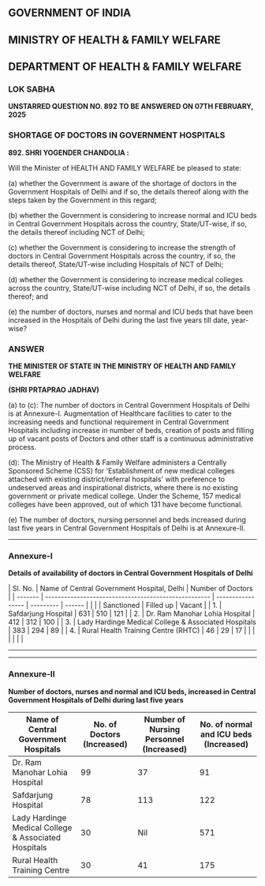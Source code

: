 ## GOVERNMENT OF INDIA

## MINISTRY OF HEALTH & FAMILY WELFARE

## DEPARTMENT OF HEALTH & FAMILY WELFARE

### LOK SABHA

**UNSTARRED QUESTION NO. 892**
**TO BE ANSWERED ON 07TH FEBRUARY, 2025**

### SHORTAGE OF DOCTORS IN GOVERNMENT HOSPITALS

**892. SHRI YOGENDER CHANDOLIA :**

Will the Minister of HEALTH AND FAMILY WELFARE be pleased to state:

(a) whether the Government is aware of the shortage of doctors in the Government Hospitals of Delhi and if so, the details thereof along with the steps taken by the Government in this regard;

(b) whether the Government is considering to increase normal and ICU beds in Central Government Hospitals across the country, State/UT-wise, if so, the details thereof including NCT of Delhi;

(c) whether the Government is considering to increase the strength of doctors in Central Government Hospitals across the country, if so, the details thereof, State/UT-wise including Hospitals of NCT of Delhi;

(d) whether the Government is considering to increase medical colleges across the country, State/UT-wise including NCT of Delhi, if so, the details thereof; and

(e) the number of doctors, nurses and normal and ICU beds that have been increased in the Hospitals of Delhi during the last five years till date, year-wise?

### ANSWER

**THE MINISTER OF STATE IN THE MINISTRY OF HEALTH AND FAMILY WELFARE**

**(SHRI PRTAPRAO JADHAV)**

(a) to (c): The number of doctors in Central Government Hospitals of Delhi is at Annexure-I. Augmentation of Healthcare facilities to cater to the increasing needs and functional requirement in Central Government Hospitals including increase in number of beds, creation of posts and filling up of vacant posts of Doctors and other staff is a continuous administrative process.

(d): The Ministry of Health & Family Welfare administers a Centrally Sponsored Scheme (CSS) for 'Establishment of new medical colleges attached with existing district/referral hospitals' with preference to undeserved areas and inspirational districts, where there is no existing government or private medical college. Under the Scheme, 157 medical colleges have been approved, out of which 131 have become functional.

(e) The number of doctors, nursing personnel and beds increased during last five years in Central Government Hospitals of Delhi is at Annexure-II.

---

### Annexure-I

**Details of availability of doctors in Central Government Hospitals of Delhi**

| Sl. No. | Name of Central Government Hospital, Delhi           | Number of Doctors |
| ------- | ---------------------------------------------------- | ----------------- | --------- | ------ |
|         |                                                      | Sanctioned        | Filled up | Vacant |
| 1.      | Safdarjung Hospital                                  | 631               | 510       | 121    |
| 2.      | Dr. Ram Manohar Lohia Hospital                       | 412               | 312       | 100    |
| 3.      | Lady Hardinge Medical College & Associated Hospitals | 383               | 294       | 89     |
| 4.      | Rural Health Training Centre (RHTC)                  | 46                | 29        | 17     |
|         |                                                      |                   |           |        |

---

---

### Annexure-II

**Number of doctors, nurses and normal and ICU beds, increased in Central Government Hospitals of Delhi during last five years**

| Name of Central Government Hospitals                 | No. of Doctors (Increased) | Number of Nursing Personnel (Increased) | No. of normal and ICU beds (Increased) |
| ---------------------------------------------------- | -------------------------- | --------------------------------------- | -------------------------------------- |
| Dr. Ram Manohar Lohia Hospital                       | 99                         | 37                                      | 91                                     |
| Safdarjung Hospital                                  | 78                         | 113                                     | 122                                    |
| Lady Hardinge Medical College & Associated Hospitals | 30                         | Nil                                     | 571                                    |
| Rural Health Training Centre                         | 30                         | 41                                      | 175                                    |
